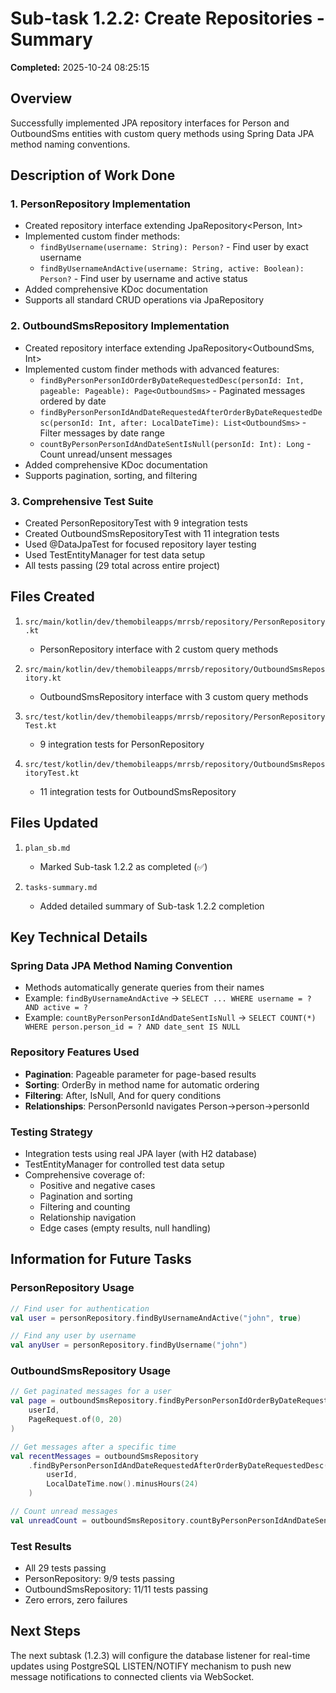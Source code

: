 # Sub-task 1.2.2: Create Repositories - Summary

**Completed:** 2025-10-24 08:25:15

## Overview

Successfully implemented JPA repository interfaces for Person and OutboundSms entities with custom query methods using Spring Data JPA method naming conventions.

## Description of Work Done

### 1. PersonRepository Implementation
- Created repository interface extending JpaRepository<Person, Int>
- Implemented custom finder methods:
  - `findByUsername(username: String): Person?` - Find user by exact username
  - `findByUsernameAndActive(username: String, active: Boolean): Person?` - Find user by username and active status
- Added comprehensive KDoc documentation
- Supports all standard CRUD operations via JpaRepository

### 2. OutboundSmsRepository Implementation
- Created repository interface extending JpaRepository<OutboundSms, Int>
- Implemented custom finder methods with advanced features:
  - `findByPersonPersonIdOrderByDateRequestedDesc(personId: Int, pageable: Pageable): Page<OutboundSms>` - Paginated messages ordered by date
  - `findByPersonPersonIdAndDateRequestedAfterOrderByDateRequestedDesc(personId: Int, after: LocalDateTime): List<OutboundSms>` - Filter messages by date range
  - `countByPersonPersonIdAndDateSentIsNull(personId: Int): Long` - Count unread/unsent messages
- Added comprehensive KDoc documentation
- Supports pagination, sorting, and filtering

### 3. Comprehensive Test Suite
- Created PersonRepositoryTest with 9 integration tests
- Created OutboundSmsRepositoryTest with 11 integration tests
- Used @DataJpaTest for focused repository layer testing
- Used TestEntityManager for test data setup
- All tests passing (29 total across entire project)

## Files Created

1. `src/main/kotlin/dev/themobileapps/mrrsb/repository/PersonRepository.kt`
   - PersonRepository interface with 2 custom query methods

2. `src/main/kotlin/dev/themobileapps/mrrsb/repository/OutboundSmsRepository.kt`
   - OutboundSmsRepository interface with 3 custom query methods

3. `src/test/kotlin/dev/themobileapps/mrrsb/repository/PersonRepositoryTest.kt`
   - 9 integration tests for PersonRepository

4. `src/test/kotlin/dev/themobileapps/mrrsb/repository/OutboundSmsRepositoryTest.kt`
   - 11 integration tests for OutboundSmsRepository

## Files Updated

1. `plan_sb.md`
   - Marked Sub-task 1.2.2 as completed (✅)

2. `tasks-summary.md`
   - Added detailed summary of Sub-task 1.2.2 completion

## Key Technical Details

### Spring Data JPA Method Naming Convention
- Methods automatically generate queries from their names
- Example: `findByUsernameAndActive` → `SELECT ... WHERE username = ? AND active = ?`
- Example: `countByPersonPersonIdAndDateSentIsNull` → `SELECT COUNT(*) WHERE person.person_id = ? AND date_sent IS NULL`

### Repository Features Used
- **Pagination**: Pageable parameter for page-based results
- **Sorting**: OrderBy in method name for automatic ordering
- **Filtering**: After, IsNull, And for query conditions
- **Relationships**: PersonPersonId navigates Person→person→personId

### Testing Strategy
- Integration tests using real JPA layer (with H2 database)
- TestEntityManager for controlled test data setup
- Comprehensive coverage of:
  - Positive and negative cases
  - Pagination and sorting
  - Filtering and counting
  - Relationship navigation
  - Edge cases (empty results, null handling)

## Information for Future Tasks

### PersonRepository Usage
```kotlin
// Find user for authentication
val user = personRepository.findByUsernameAndActive("john", true)

// Find any user by username
val anyUser = personRepository.findByUsername("john")
```

### OutboundSmsRepository Usage
```kotlin
// Get paginated messages for a user
val page = outboundSmsRepository.findByPersonPersonIdOrderByDateRequestedDesc(
    userId,
    PageRequest.of(0, 20)
)

// Get messages after a specific time
val recentMessages = outboundSmsRepository
    .findByPersonPersonIdAndDateRequestedAfterOrderByDateRequestedDesc(
        userId,
        LocalDateTime.now().minusHours(24)
    )

// Count unread messages
val unreadCount = outboundSmsRepository.countByPersonPersonIdAndDateSentIsNull(userId)
```

### Test Results
- All 29 tests passing
- PersonRepository: 9/9 tests passing
- OutboundSmsRepository: 11/11 tests passing
- Zero errors, zero failures

## Next Steps

The next subtask (1.2.3) will configure the database listener for real-time updates using PostgreSQL LISTEN/NOTIFY mechanism to push new message notifications to connected clients via WebSocket.
